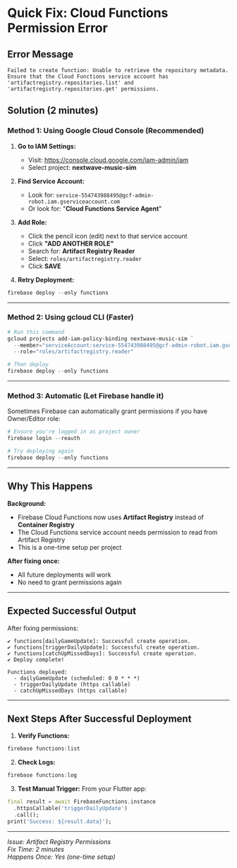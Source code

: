 # Quick Fix: Cloud Functions Permission Error

## Error Message
```
Failed to create function: Unable to retrieve the repository metadata.
Ensure that the Cloud Functions service account has 
'artifactregistry.repositories.list' and 'artifactregistry.repositories.get' permissions.
```

## Solution (2 minutes)

### Method 1: Using Google Cloud Console (Recommended)

1. **Go to IAM Settings:**
   - Visit: https://console.cloud.google.com/iam-admin/iam
   - Select project: **nextwave-music-sim**

2. **Find Service Account:**
   - Look for: `service-554743988495@gcf-admin-robot.iam.gserviceaccount.com`
   - Or look for: "**Cloud Functions Service Agent**"

3. **Add Role:**
   - Click the pencil icon (edit) next to that service account
   - Click **"ADD ANOTHER ROLE"**
   - Search for: **Artifact Registry Reader**
   - Select: `roles/artifactregistry.reader`
   - Click **SAVE**

4. **Retry Deployment:**
```powershell
firebase deploy --only functions
```

---

### Method 2: Using gcloud CLI (Faster)

```powershell
# Run this command
gcloud projects add-iam-policy-binding nextwave-music-sim `
  --member="serviceAccount:service-554743988495@gcf-admin-robot.iam.gserviceaccount.com" `
  --role="roles/artifactregistry.reader"

# Then deploy
firebase deploy --only functions
```

---

### Method 3: Automatic (Let Firebase handle it)

Sometimes Firebase can automatically grant permissions if you have Owner/Editor role:

```powershell
# Ensure you're logged in as project owner
firebase login --reauth

# Try deploying again
firebase deploy --only functions
```

---

## Why This Happens

**Background:**
- Firebase Cloud Functions now uses **Artifact Registry** instead of **Container Registry**
- The Cloud Functions service account needs permission to read from Artifact Registry
- This is a one-time setup per project

**After fixing once:**
- All future deployments will work
- No need to grant permissions again

---

## Expected Successful Output

After fixing permissions:
```
✔ functions[dailyGameUpdate]: Successful create operation.
✔ functions[triggerDailyUpdate]: Successful create operation.
✔ functions[catchUpMissedDays]: Successful create operation.
✔ Deploy complete!

Functions deployed:
  - dailyGameUpdate (scheduled: 0 0 * * *)
  - triggerDailyUpdate (https callable)
  - catchUpMissedDays (https callable)
```

---

## Next Steps After Successful Deployment

1. **Verify Functions:**
```powershell
firebase functions:list
```

2. **Check Logs:**
```powershell
firebase functions:log
```

3. **Test Manual Trigger:**
From your Flutter app:
```dart
final result = await FirebaseFunctions.instance
  .httpsCallable('triggerDailyUpdate')
  .call();
print('Success: ${result.data}');
```

---

*Issue: Artifact Registry Permissions*  
*Fix Time: 2 minutes*  
*Happens Once: Yes (one-time setup)*
